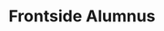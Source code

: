 ---
templateKey: people
name: Chris Freeman
title: Frontside Alumnus
img: chris-freeman.png
twitter: 15lettermax
github: cafreeman
bio: Chris ended up developing software by accident. After getting degrees in Political Science and Economics, he worked as a data analyst before going to work on analytics software and realizing that programming is actually the best. He’s written open source software in R, Scala, and now Javascript, and basically just likes anything that involves a text editor and higher-order functions. In his spare time, he enjoys cooking, listening to podcasts, reading about other programming languages, and spending time with his fiancé and their (awesome) army of (awesome) cats.
alumnus: true
---